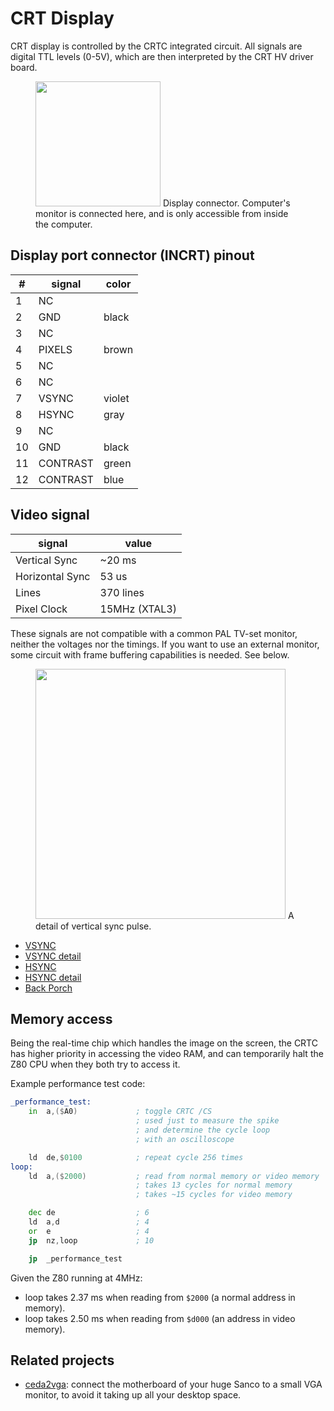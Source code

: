 # CRT Display

CRT display is controlled by the CRTC integrated circuit.
All signals are digital TTL levels (0-5V), which are then interpreted by the CRT HV driver board.

<figure>
<img src="../assets/incrt.png" width="200" />
<span>Display connector. Computer's monitor is connected here, and is only accessible from inside the computer.</span>
</figure>

## Display port connector (INCRT) pinout

| #   | signal   | color  |
| --- | -------- | ------ |
| 1   | NC       |        |
| 2   | GND      | black  |
| 3   | NC       |        |
| 4   | PIXELS   | brown  |
| 5   | NC       |        |
| 6   | NC       |        |
| 7   | VSYNC    | violet |
| 8   | HSYNC    | gray   |
| 9   | NC       |        |
| 10  | GND      | black  |
| 11  | CONTRAST | green  |
| 12  | CONTRAST | blue   |

## Video signal

| signal          | value         |
| --------------- | ------------- |
| Vertical Sync   | ~20 ms        |
| Horizontal Sync | 53 us         |
| Lines           | 370 lines     |
| Pixel Clock     | 15MHz (XTAL3) |

These signals are not compatible with a common PAL TV-set monitor, neither the voltages nor the timings.
If you want to use an external monitor, some circuit with frame buffering capabilities is needed. See below.

<figure>
<img src="../assets/vsync-1.png" width="400" />
<span>A detail of vertical sync pulse.</span>
</figure>

- [VSYNC](../assets/vsync-0.png)
- [VSYNC detail](../assets/vsync-1.png)
- [HSYNC](../assets/hsync-0.png)
- [HSYNC detail](../assets/hsync-1.png)
- [Back Porch](../assets/backporch.png)

## Memory access
Being the real-time chip which handles the image on the screen, the CRTC has higher priority in accessing the video RAM, and can temporarily halt the Z80 CPU when they both try to access it.

Example performance test code:
```asm
_performance_test:
    in  a,($A0)             ; toggle CRTC /CS
                            ; used just to measure the spike
                            ; and determine the cycle loop
                            ; with an oscilloscope

    ld  de,$0100            ; repeat cycle 256 times
loop:
    ld  a,($2000)           ; read from normal memory or video memory
                            ; takes 13 cycles for normal memory
                            ; takes ~15 cycles for video memory

    dec de                  ; 6
    ld  a,d                 ; 4
    or  e                   ; 4
    jp  nz,loop             ; 10

    jp  _performance_test
```

Given the Z80 running at 4MHz:
- loop takes 2.37 ms when reading from `$2000` (a normal address in memory).
- loop takes 2.50 ms when reading from `$d000` (an address in video memory).

## Related projects

- [ceda2vga](https://git.giomba.it/giomba/ceda2vga): connect the motherboard of your huge Sanco to a small VGA monitor, to avoid it taking up all your desktop space.
